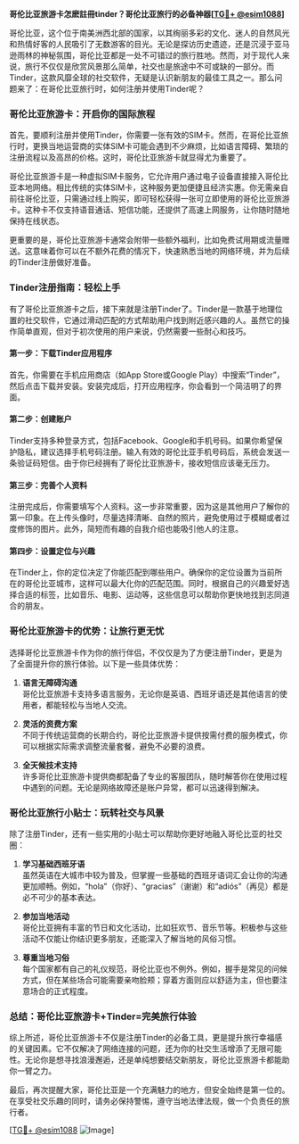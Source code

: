 **哥伦比亚旅游卡怎麽註冊tinder？哥伦比亚旅行的必备神器[[TG💪+ @esim1088](https://t.me/s/esim1088)]**

哥伦比亚，这个位于南美洲西北部的国家，以其绚丽多彩的文化、迷人的自然风光和热情好客的人民吸引了无数游客的目光。无论是探访历史遗迹，还是沉浸于亚马逊雨林的神秘氛围，哥伦比亚都是一处不可错过的旅行胜地。然而，对于现代人来说，旅行不仅仅是欣赏风景那么简单，社交也是旅途中不可或缺的一部分。而Tinder，这款风靡全球的社交软件，无疑是认识新朋友的最佳工具之一。那么问题来了：在哥伦比亚旅行时，如何注册并使用Tinder呢？

### **哥伦比亚旅游卡：开启你的国际旅程**

首先，要顺利注册并使用Tinder，你需要一张有效的SIM卡。然而，在哥伦比亚旅行时，更换当地运营商的实体SIM卡可能会遇到不少麻烦，比如语言障碍、繁琐的注册流程以及高昂的价格。这时，哥伦比亚旅游卡就显得尤为重要了。

哥伦比亚旅游卡是一种虚拟SIM卡服务，它允许用户通过电子设备直接接入哥伦比亚本地网络。相比传统的实体SIM卡，这种服务更加便捷且经济实惠。你无需亲自前往哥伦比亚，只需通过线上购买，即可轻松获得一张可立即使用的哥伦比亚旅游卡。这种卡不仅支持语音通话、短信功能，还提供了高速上网服务，让你随时随地保持在线状态。

更重要的是，哥伦比亚旅游卡通常会附带一些额外福利，比如免费试用期或流量赠送。这意味着你可以在不额外花费的情况下，快速熟悉当地的网络环境，并为后续的Tinder注册做好准备。

### **Tinder注册指南：轻松上手**

有了哥伦比亚旅游卡之后，接下来就是注册Tinder了。Tinder是一款基于地理位置的社交软件，它通过滑动匹配的方式帮助用户找到附近感兴趣的人。虽然它的操作简单直观，但对于初次使用的用户来说，仍然需要一些耐心和技巧。

#### **第一步：下载Tinder应用程序**

首先，你需要在手机应用商店（如App Store或Google Play）中搜索“Tinder”，然后点击下载并安装。安装完成后，打开应用程序，你会看到一个简洁明了的界面。

#### **第二步：创建账户**

Tinder支持多种登录方式，包括Facebook、Google和手机号码。如果你希望保护隐私，建议选择手机号码注册。输入有效的哥伦比亚手机号码后，系统会发送一条验证码短信。由于你已经拥有了哥伦比亚旅游卡，接收短信应该毫无压力。

#### **第三步：完善个人资料**

注册完成后，你需要填写个人资料。这一步非常重要，因为这是其他用户了解你的第一印象。在上传头像时，尽量选择清晰、自然的照片，避免使用过于模糊或者过度修饰的图片。此外，简短而有趣的自我介绍也能吸引他人的注意。

#### **第四步：设置定位与兴趣**

在Tinder上，你的定位决定了你能匹配到哪些用户。确保你的定位设置为当前所在的哥伦比亚城市，这样可以最大化你的匹配范围。同时，根据自己的兴趣爱好选择合适的标签，比如音乐、电影、运动等，这些信息可以帮助你更快地找到志同道合的朋友。

### **哥伦比亚旅游卡的优势：让旅行更无忧**

选择哥伦比亚旅游卡作为你的旅行伴侣，不仅仅是为了方便注册Tinder，更是为了全面提升你的旅行体验。以下是一些具体优势：

1. **语言无障碍沟通**  
   哥伦比亚旅游卡支持多语言服务，无论你是英语、西班牙语还是其他语言的使用者，都能轻松与当地人交流。

2. **灵活的资费方案**  
   不同于传统运营商的长期合约，哥伦比亚旅游卡提供按需付费的服务模式，你可以根据实际需求调整流量套餐，避免不必要的浪费。

3. **全天候技术支持**  
   许多哥伦比亚旅游卡提供商都配备了专业的客服团队，随时解答你在使用过程中遇到的问题。无论是网络故障还是账户异常，都可以迅速得到解决。

### **哥伦比亚旅行小贴士：玩转社交与风景**

除了注册Tinder，还有一些实用的小贴士可以帮助你更好地融入哥伦比亚的社交圈：

1. **学习基础西班牙语**  
   虽然英语在大城市中较为普及，但掌握一些基础的西班牙语词汇会让你的沟通更加顺畅。例如，“hola”（你好）、“gracias”（谢谢）和“adiós”（再见）都是必不可少的基本表达。

2. **参加当地活动**  
   哥伦比亚拥有丰富的节日和文化活动，比如狂欢节、音乐节等。积极参与这些活动不仅能让你结识更多朋友，还能深入了解当地的风俗习惯。

3. **尊重当地习俗**  
   每个国家都有自己的礼仪规范，哥伦比亚也不例外。例如，握手是常见的问候方式，但在某些场合可能需要亲吻脸颊；穿着方面则应以舒适为主，但也要注意场合的正式程度。

### **总结：哥伦比亚旅游卡+Tinder=完美旅行体验**

综上所述，哥伦比亚旅游卡不仅是注册Tinder的必备工具，更是提升旅行幸福感的关键因素。它不仅解决了网络连接的问题，还为你的社交生活增添了无限可能性。无论你是想寻找浪漫邂逅，还是单纯想要结交新朋友，哥伦比亚旅游卡都能助你一臂之力。

最后，再次提醒大家，哥伦比亚是一个充满魅力的地方，但安全始终是第一位的。在享受社交乐趣的同时，请务必保持警惕，遵守当地法律法规，做一个负责任的旅行者。

[[TG💪+ @esim1088](https://t.me/s/esim1088) ![Image](https://i.postimg.cc/4NQfJmqS/Snipaste-2025-05-13-00-14-12.png)]